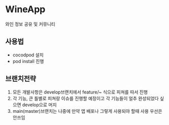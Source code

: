 # WineApp
와인 정보 공유 및 커뮤니티


## 사용법 
- cocodpod 설치 
- pod install 진행 

## 브랜치전략 
1. 모든 개발사항은 develop브랜치에서 feature/~ 식으로 피쳐를 따서 진행 
2. 각 기능, 큰 틀별로 피쳐랑 이슈를 진행할 예정이고 각 기능들이 얼추 완성되었다 싶으면 develop으로 머지 
3. main(master)브랜치는 나중에 만약 앱 배포나 그렇게 사용되야 할때 사용 우선은 안쓰임 
